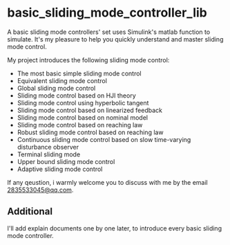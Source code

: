 # basic_sliding_mode_controller_lib
A basic sliding mode controllers' set uses Simulink's matlab function to simulate.
It's my pleasure to help you quickly understand and master sliding mode control.  

My project introduces the following sliding mode control:
* The most basic simple sliding mode control
* Equivalent sliding mode control
* Global sliding mode control
* Sliding mode control based on HJI theory
* Sliding mode control using hyperbolic tangent
* Sliding mode control based on linearized feedback
* Sliding mode control based on nominal model
* Sliding mode control based on reaching law
* Robust sliding mode control based on reaching law
* Continuous sliding mode control based on slow time-varying disturbance observer
* Terminal sliding mode
* Upper bound sliding mode control
* Adaptive sliding mode control

If any qeustion, i warmly welcome you to discuss with me by the email 2835533045@qq.com.
## Additional
I'll add explain documents one by one later, to introduce every basic sliding mode controller.
